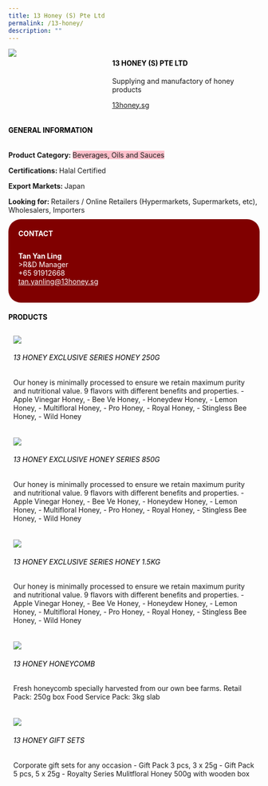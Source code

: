 ```yaml
--- 
title: 13 Honey (S) Pte Ltd 
permalink: /13-honey/ 
description: ""
--- 
```

<div class="flex-paragraph"> 
<p style="text-transform: uppercase">
</p>
</div> 
<div class="flex-container" style="display: flex; flex-wrap: wrap;"> 
<div class="card sgds" style="flex: 1 1 40%; display: block;">
<img src="https://drive.google.com/u/0/uc?id=1fexe4sMuWpZLbAAWwLaAU2FKTThuy13u&amp;export=download">
</div> 
<div class="card-sgds" style="flex: 1 1 58%; display: block; margin-left: 3px"> 
<h4 style="text-transform: uppercase; color: black;">
<b>13 Honey (S) Pte Ltd
</b>
</h4> 
<p>Supplying and manufactory of honey products
</p> 
<p>
<a href="https://13honey.sg/" target="_blank">13honey.sg
</a>
</p> 
</div> 
<p>
<h4 style="text-transform: uppercase; color: black;">
<b>General Information
</b>
</h4> 
<div class="flex-container" style="display: flex; flex-wrap: wrap;"> 
<div class="card sgds" style="flex: 1 1 65%; display: block; align-self: stretch"> 
<div class="flex-paragraph"> 
<p>
<b>Product Category: 
</b>
<span style="background-color: pink; border-radius: 10 px;">Beverages, Oils and Sauces
</span>
</p> 
<p>
<b>Certifications: 
</b>Halal Certified
</p> 
<p>
<b>Export Markets: 
</b>Japan
</p> 
<p style="margin-bottom: 10px;">
<b>Looking for: 
</b>Retailers / Online Retailers (Hypermarkets, Supermarkets, etc), Wholesalers, Importers
</p> 
</div> 
</div> 
<div class="card sgds" style="flex: 1 1 35%; padding: 10px; display: block; background-color: maroon; border-radius: 25px; align-self: center;"> 
<h4 style="color: white; margin-top: 10px; margin-left: 10px;">CONTACT
</h4> 
<div class="flex-paragraph"> 
<p style="padding: 10px; color: white;">
<b>Tan Yan Ling
</b>
<br>>R&D Manager
<br>+65 91912668
<br>
<a href="mailto:tan.yanling@13honey.sg" style="color: white;">tan.yanling@13honey.sg
</a>
</p> 
</div> 
</div> 
</div> 
<br> 
<h4 style="text-transform: uppercase; color: black;">
<b>products
</b>
</h4>
</p> 
<div style="display: flex; flex-wrap: wrap;"> 
<div class="card sgds" style="flex: 1 1 47%; margin: 10px; display: block;"> 
<div class="flex-image" style="display: block;">
<img src="https://drive.google.com/u/0/uc?id=1AGm8E--_YBvZ64whehDT22xLO6EpGaRV&export=download">
</div> 
<div class="flex-paragraph"> 
<h6 style="text-transform: uppercase; color: black;">13 Honey Exclusive Series Honey 250g
</h6> 
<p>Our honey is minimally processed to ensure we retain maximum purity and nutritional value. 9 flavors with different benefits and properties. - Apple Vinegar Honey, - Bee Ve Honey, - Honeydew Honey, - Lemon Honey, - Multifloral Honey, - Pro Honey, - Royal Honey, - Stingless Bee Honey, - Wild Honey
</p>
</div> 
</div> 
<div class="card sgds" style="flex: 1 1 47%; margin: 10px; display: block;"> 
<div class="flex-image" style="display: block;">
<img src="https://drive.google.com/u/0/uc?id=1S95xe2T5RSD0DPYDHlI8-ftY7_2aYyCE&export=download">
</div> 
<div class="flex-paragraph"> 
<h6 style="text-transform: uppercase; color: black;">13 Honey Exclusive Honey Series 850g
</h6> 
<p>Our honey is minimally processed to ensure we retain maximum purity and nutritional value. 9 flavors with different benefits and properties. - Apple Vinegar Honey, - Bee Ve Honey, - Honeydew Honey, - Lemon Honey, - Multifloral Honey, - Pro Honey, - Royal Honey, - Stingless Bee Honey, - Wild Honey
</p>
</div> 
</div> 
<div class="card sgds" style="flex: 1 1 47%; margin: 10px; display: block;"> 
<div class="flex-image" style="display: block;">
<img src="https://drive.google.com/u/0/uc?id=1emlHkkjLbKvUSX1FUoYuFogW25r7LuQa&export=download">
</div> 
<div class="flex-paragraph"> 
<h6 style="text-transform: uppercase; color: black;">13 Honey Exclusive Series Honey 1.5kg
</h6> 
<p>Our honey is minimally processed to ensure we retain maximum purity and nutritional value. 9 flavors with different benefits and properties. - Apple Vinegar Honey, - Bee Ve Honey, - Honeydew Honey, - Lemon Honey, - Multifloral Honey, - Pro Honey, - Royal Honey, - Stingless Bee Honey, - Wild Honey
</p>
</div> 
</div> 
<div class="card sgds" style="flex: 1 1 47%; margin: 10px; display: block;"> 
<div class="flex-image" style="display: block;">
<img src="https://drive.google.com/u/0/uc?id=1oSZVQbDsuRNMGwO3TcoB9kQ9f1zRJdew&export=download">
</div> 
<div class="flex-paragraph"> 
<h6 style="text-transform: uppercase; color: black;">13 Honey Honeycomb
</h6> 
<p>Fresh honeycomb specially harvested from our own bee farms. Retail Pack: 250g box Food Service Pack: 3kg slab
</p>
</div> 
</div> 
<div class="card sgds" style="flex: 1 1 47%; margin: 10px; display: block;"> 
<div class="flex-image" style="display: block;">
<img src="https://drive.google.com/u/0/uc?id=1y9y9lKid6w_aQ1MtAUb5-EjIlMxR5gCv&export=download">
</div> 
<div class="flex-paragraph"> 
<h6 style="text-transform: uppercase; color: black;">13 Honey Gift Sets
</h6> 
<p>Corporate gift sets for any occasion - Gift Pack 3 pcs, 3 x 25g - Gift Pack 5 pcs, 5 x 25g - Royalty Series Mulitfloral Honey 500g with wooden box
</p>
</div> 
</div> 
</div>
